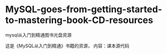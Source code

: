 # MySQL-goes-from-getting-started-to-mastering-book-CD-resources
mysql从入门到精通图书光盘资源

这是《MySQL从入门到精通》书籍的资源，
内容：课本源代码
